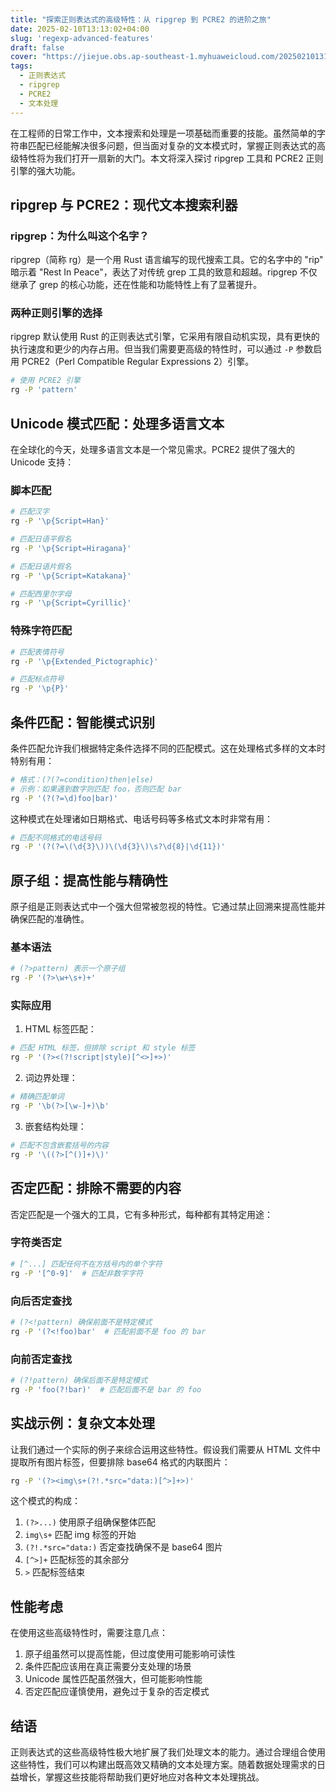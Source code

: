 ```yaml
---
title: "探索正则表达式的高级特性：从 ripgrep 到 PCRE2 的进阶之旅"
date: 2025-02-10T13:13:02+04:00
slug: 'regexp-advanced-features'
draft: false
cover: "https://jiejue.obs.ap-southeast-1.myhuaweicloud.com/20250210131708495.webp"
tags:
  - 正则表达式
  - ripgrep
  - PCRE2
  - 文本处理
---
```


在工程师的日常工作中，文本搜索和处理是一项基础而重要的技能。虽然简单的字符串匹配已经能解决很多问题，但当面对复杂的文本模式时，掌握正则表达式的高级特性将为我们打开一扇新的大门。本文将深入探讨 ripgrep 工具和 PCRE2 正则引擎的强大功能。

<!--more-->

## ripgrep 与 PCRE2：现代文本搜索利器

### ripgrep：为什么叫这个名字？

ripgrep（简称 rg）是一个用 Rust 语言编写的现代搜索工具。它的名字中的 "rip" 暗示着 "Rest In Peace"，表达了对传统 grep 工具的致意和超越。ripgrep 不仅继承了 grep 的核心功能，还在性能和功能特性上有了显著提升。

### 两种正则引擎的选择

ripgrep 默认使用 Rust 的正则表达式引擎，它采用有限自动机实现，具有更快的执行速度和更少的内存占用。但当我们需要更高级的特性时，可以通过 `-P` 参数启用 PCRE2（Perl Compatible Regular Expressions 2）引擎。

```bash
# 使用 PCRE2 引擎
rg -P 'pattern'
```

## Unicode 模式匹配：处理多语言文本

在全球化的今天，处理多语言文本是一个常见需求。PCRE2 提供了强大的 Unicode 支持：

### 脚本匹配

```bash
# 匹配汉字
rg -P '\p{Script=Han}'

# 匹配日语平假名
rg -P '\p{Script=Hiragana}'

# 匹配日语片假名
rg -P '\p{Script=Katakana}'

# 匹配西里尔字母
rg -P '\p{Script=Cyrillic}'
```

### 特殊字符匹配

```bash
# 匹配表情符号
rg -P '\p{Extended_Pictographic}'

# 匹配标点符号
rg -P '\p{P}'
```

## 条件匹配：智能模式识别

条件匹配允许我们根据特定条件选择不同的匹配模式。这在处理格式多样的文本时特别有用：

```bash
# 格式：(?(?=condition)then|else)
# 示例：如果遇到数字则匹配 foo，否则匹配 bar
rg -P '(?(?=\d)foo|bar)'
```

这种模式在处理诸如日期格式、电话号码等多格式文本时非常有用：

```bash
# 匹配不同格式的电话号码
rg -P '(?(?=\(\d{3}\))\(\d{3}\)\s?\d{8}|\d{11})'
```

## 原子组：提高性能与精确性

原子组是正则表达式中一个强大但常被忽视的特性。它通过禁止回溯来提高性能并确保匹配的准确性。

### 基本语法

```bash
# (?>pattern) 表示一个原子组
rg -P '(?>\w+\s+)+'
```

### 实际应用

1. HTML 标签匹配：
```bash
# 匹配 HTML 标签，但排除 script 和 style 标签
rg -P '(?><(?!script|style)[^<>]+>)'
```

2. 词边界处理：
```bash
# 精确匹配单词
rg -P '\b(?>[\w-]+)\b'
```

3. 嵌套结构处理：
```bash
# 匹配不包含嵌套括号的内容
rg -P '\((?>[^()]+)\)'
```

## 否定匹配：排除不需要的内容

否定匹配是一个强大的工具，它有多种形式，每种都有其特定用途：

### 字符类否定

```bash
# [^...] 匹配任何不在方括号内的单个字符
rg -P '[^0-9]'  # 匹配非数字字符
```

### 向后否定查找

```bash
# (?<!pattern) 确保前面不是特定模式
rg -P '(?<!foo)bar'  # 匹配前面不是 foo 的 bar
```

### 向前否定查找

```bash
# (?!pattern) 确保后面不是特定模式
rg -P 'foo(?!bar)'  # 匹配后面不是 bar 的 foo
```

## 实战示例：复杂文本处理

让我们通过一个实际的例子来综合运用这些特性。假设我们需要从 HTML 文件中提取所有图片标签，但要排除 base64 格式的内联图片：

```bash
rg -P '(?><img\s+(?!.*src="data:)[^>]+>)'
```

这个模式的构成：
1. `(?>...)` 使用原子组确保整体匹配
2. `img\s+` 匹配 img 标签的开始
3. `(?!.*src="data:)` 否定查找确保不是 base64 图片
4. `[^>]+` 匹配标签的其余部分
5. `>` 匹配标签结束

## 性能考虑

在使用这些高级特性时，需要注意几点：

1. 原子组虽然可以提高性能，但过度使用可能影响可读性
2. 条件匹配应该用在真正需要分支处理的场景
3. Unicode 属性匹配虽然强大，但可能影响性能
4. 否定匹配应谨慎使用，避免过于复杂的否定模式

## 结语

正则表达式的这些高级特性极大地扩展了我们处理文本的能力。通过合理组合使用这些特性，我们可以构建出既高效又精确的文本处理方案。随着数据处理需求的日益增长，掌握这些技能将帮助我们更好地应对各种文本处理挑战。

